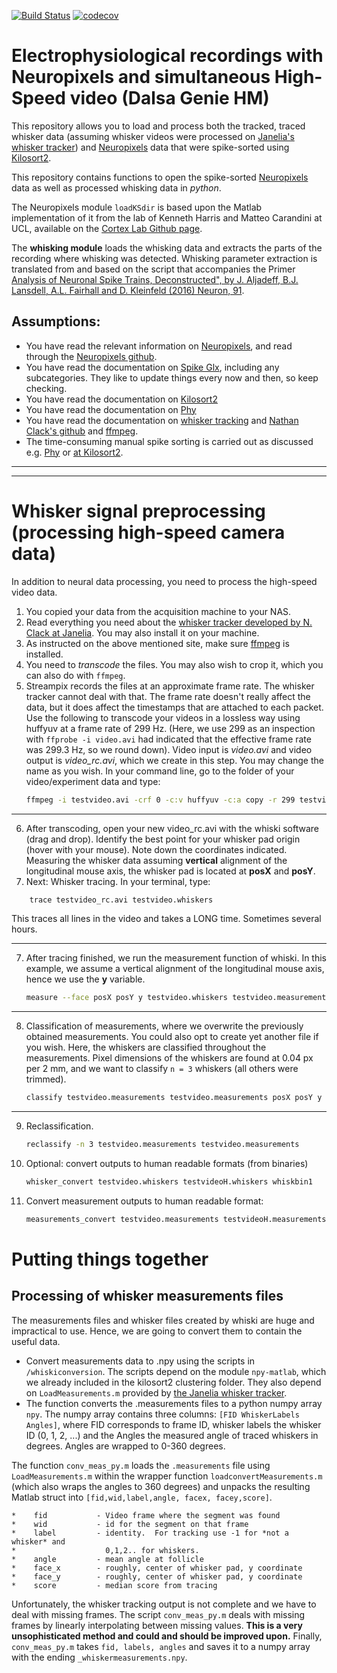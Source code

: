 [![Build Status](https://travis-ci.com/ahoimarie/cb_recordings.svg?token=USnpr24bQjvx6pPPWuJG&branch=master)](https://travis-ci.com/ahoimarie/cb_recordings)
[![codecov](https://codecov.io/gh/ahoimarie/cb_recordings/branch/master/graph/badge.svg)](https://codecov.io/gh/ahoimarie/cb_recordings)

# Electrophysiological recordings with Neuropixels and simultaneous High-Speed video (Dalsa Genie HM)

This repository allows you to load and process both the tracked, 
traced whisker data (assuming whisker videos were processed on [Janelia's whisker tracker](https://wiki.janelia.org/wiki/display/MyersLab/Whisker+Tracking)) 
and [Neuropixels](https://www.neuropixels.org) data that were spike-sorted using [Kilosort2](https://github.com/MouseLand/Kilosort2). 

This repository contains functions to open the spike-sorted [Neuropixels](https://www.neuropixels.org) data as well as processed whisking data in *python*. 

The Neuropixels module `loadKSdir` is based upon the Matlab implementation of it from the lab of Kenneth Harris and Matteo Carandini at UCL, available on the [Cortex Lab Github page](https://github.com/cortex-lab/spikes/). 

The **whisking module** loads the whisking data and extracts the parts of the recording where whisking was detected.
Whisking parameter extraction is translated from and based on the script that accompanies the Primer [Analysis of Neuronal Spike
Trains, Deconstructed", by J. Aljadeff, B.J. Lansdell, A.L. Fairhall and D. Kleinfeld (2016) Neuron,
91](http://dx.doi.org/10.1016/j.neuron.2016.05.039). 


## Assumptions: 
* You have read the relevant information on [Neuropixels](https://www.neuropixels.org), and read through the [Neuropixels github](https://github.com/cortex-lab/neuropixels/wiki). 
* You have read the documentation on [Spike Glx](https://billkarsh.github.io/SpikeGLX/), including any subcategories. They like to update things every now and then, so keep checking.  
* You have read the documentation on [Kilosort2](https://github.com/MouseLand/Kilosort2)
* You have read the documentation on [Phy](https://github.com/cortex-lab/phy)
* You have read the documentation on [whisker tracking](https://wiki.janelia.org/wiki/display/MyersLab/Whisker+Tracking) and [Nathan Clack's github](https://github.com/nclack/whisk) and [ffmpeg](https://ffmpeg.org). 
* The time-consuming manual spike sorting is carried out as discussed e.g. [Phy](https://phy.readthedocs.io/en/latest/) or [at Kilosort2](https://github.com/MouseLand/Kilosort2). 

***
***

# Whisker signal preprocessing (processing high-speed camera data)
In addition to neural data processing, you need to process the high-speed video data. 
1. You copied your data from the acquisition machine to your NAS. 
2. Read everything you need about the [whisker tracker developed by N. Clack at Janelia](https://wiki.janelia.org/wiki/display/MyersLab/Whisker+Tracking+Downloads). You may also install it on your machine. 
3. As instructed on the above mentioned site, make sure [ffmpeg](www.ffmpeg.org) is installed. 
4. You need to *transcode* the files. You may also wish to crop it, which you can also do with `ffmpeg`. 
5. Streampix records the files at an approximate frame rate. The whisker tracker cannot deal with that.  The frame rate doesn't really affect the data, but it does affect the timestamps that are attached to each packet. Use the following to transcode your videos in a lossless way using huffyuv at a frame rate of 299 Hz. (Here, we use 299 as an inspection with `ffprobe -i video.avi` had indicated that the effective frame rate was 299.3 Hz, so we round down). Video input is *video.avi* and video output is *video_rc.avi*, which we create in this step. You may change the name as you wish. In your command line, go to the folder of your video/experiment data and type: 
    ``` bash
    ffmpeg -i testvideo.avi -crf 0 -c:v huffyuv -c:a copy -r 299 testvideo_rc.avi
    ```
***
6. After transcoding, open your new video_rc.avi with the whiski software (drag and drop). Identify the best point for your whisker pad origin (hover with your mouse). Note down the coordinates indicated. Measuring the whisker data assuming  **vertical** alignment of the longitudinal mouse axis, the whisker pad is located at **posX** and **posY**.
7. Next: Whisker tracing. In your terminal, type:
``` bash
    trace testvideo_rc.avi testvideo.whiskers
```
   This traces all lines in the video and takes a LONG time. Sometimes several hours. 
***
7. After tracing finished, we run the measurement function of whiski. In this example, we assume a vertical alignment of the longitudinal mouse axis, hence we use the **y** variable. 
    ```bash
    measure --face posX posY y testvideo.whiskers testvideo.measurements
    ```
***
8. Classification of measurements, where we overwrite the previously obtained measurements. You could also opt to create yet another file if you wish. Here, the whiskers are classified throughout the measurements. Pixel dimensions of the whiskers are found at 0.04 px per 2 mm, and we want to classify `n = 3` whiskers (all others were trimmed). 
    ``` bash
    classify testvideo.measurements testvideo.measurements posX posY y -px2mm 0.04 -n 3
    ```
***
9. Reclassification.
    ``` bash
    reclassify -n 3 testvideo.measurements testvideo.measurements
    ```
10. Optional: convert outputs to human readable formats (from binaries)
    ``` bash
    whisker_convert testvideo.whiskers testvideoH.whiskers whiskbin1
    ```
11. Convert measurement outputs to human readable format:
    ``` bash
    measurements_convert testvideo.measurements testvideoH.measurements v1
    ```
    
# Putting things together
## Processing of whisker measurements files
The measurements files and whisker files created by whiski are huge and impractical to use. Hence, we are going to convert them to contain the useful data. 
* Convert measurements data to .npy using the scripts in `/whiskiconversion`. The scripts depend on the module `npy-matlab`, which we already included in the kilosort2 clustering folder. They also depend on `LoadMeasurements.m` provided by [the Janelia whisker tracker](https://github.com/nclack/whisk/blob/master/matlab/LoadMeasurements.m). 
* The function converts the .measurements files to a python numpy array `npy`. The numpy array contains three columns: `[FID WhiskerLabels Angles]`, where FID corresponds to frame ID, whisker labels the whisker ID (0, 1, 2, ...) and the Angles the measured angle of traced whiskers in degrees. Angles are wrapped to 0-360 degrees. 

The function `conv_meas_py.m` loads the `.measurements` file using `LoadMeasurements.m` within the wrapper function `loadconvertMeasurements.m` (which also wraps the angles to 360 degrees) and unpacks the resulting Matlab struct into `[fid,wid,label,angle, facex, facey,score]`. 

    *    fid           - Video frame where the segment was found
    *    wid           - id for the segment on that frame
    *    label         - identity.  For tracking use -1 for *not a whisker* and 
    *                    0,1,2.. for whiskers.                                  
    *    angle         - mean angle at follicle
    *    face_x        - roughly, center of whisker pad, y coordinate           
    *    face_y        - roughly, center of whisker pad, y coordinate           
    *    score         - median score from tracing                              
Unfortunately, the whisker tracking output is not complete and we have to deal with missing frames. The script `conv_meas_py.m` deals with missing frames by linearly interpolating between missing values. **This is a very unsophisticated method and could and should be improved upon.**
Finally, `conv_meas_py.m` takes `fid, labels, angles` and saves it to a numpy array with the ending `_whiskermeasurements.npy`. 



